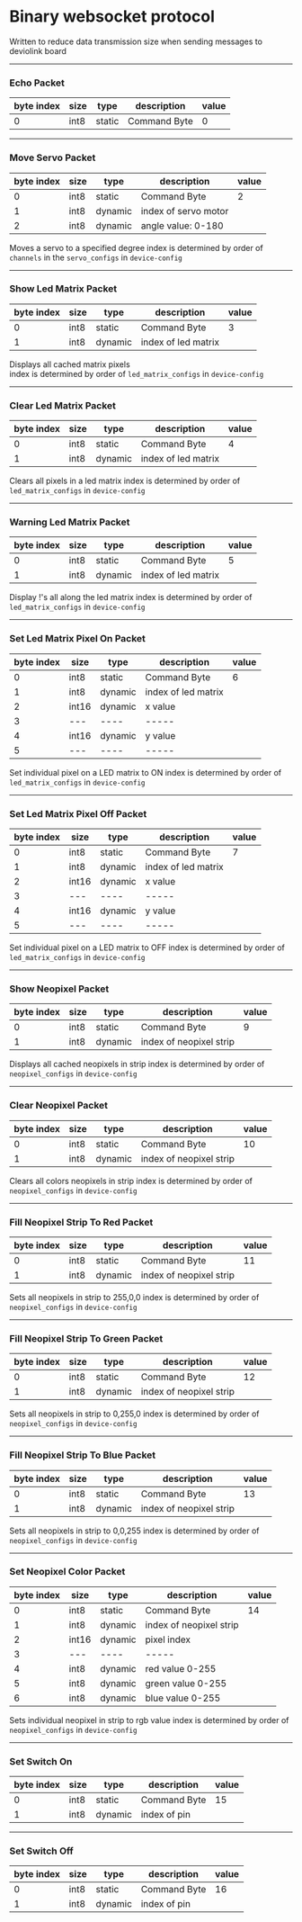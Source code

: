 # Binary websocket protocol

Written to reduce data transmission size when sending messages to deviolink board

---

### Echo Packet

| byte index | size | type   | description  | value |
|------------|------|--------|--------------|-------|
| 0          | int8 | static | Command Byte | 0     |

---

### Move Servo Packet

| byte index | size | type    | description          | value |
|------------|------|---------|----------------------|-------|
| 0          | int8 | static  | Command Byte         | 2     |
| 1          | int8 | dynamic | index of servo motor |       |
| 2          | int8 | dynamic | angle value: 0-180   |       |

Moves a servo to a specified degree
index is determined by order of `channels` in the `servo_configs` in `device-config`

---

### Show Led Matrix Packet

| byte index | size | type    | description         | value |
|------------|------|---------|---------------------|-------|
| 0          | int8 | static  | Command Byte        | 3     |
| 1          | int8 | dynamic | index of led matrix |       |

Displays all cached matrix pixels  
index is determined by order of `led_matrix_configs` in `device-config`

---

### Clear Led Matrix Packet

| byte index | size | type    | description         | value |
|------------|------|---------|---------------------|-------|
| 0          | int8 | static  | Command Byte        | 4     |
| 1          | int8 | dynamic | index of led matrix |       |

Clears all pixels in a led matrix
index is determined by order of `led_matrix_configs` in `device-config`

---

### Warning Led Matrix Packet

| byte index | size | type    | description         | value |
|------------|------|---------|---------------------|-------|
| 0          | int8 | static  | Command Byte        | 5     |
| 1          | int8 | dynamic | index of led matrix |       |

Display !'s all along the led matrix
index is determined by order of `led_matrix_configs` in `device-config`

---

### Set Led Matrix Pixel On Packet

| byte index | size  | type    | description         | value |
|------------|-------|---------|---------------------|-------|
| 0          | int8  | static  | Command Byte        | 6     |
| 1          | int8  | dynamic | index of led matrix |       |
| 2          | int16 | dynamic | x value             |       |
| 3          | ---   | ----    | -----               |       |
| 4          | int16 | dynamic | y value             |       |
| 5          | ---   | ----    | -----               |       |

Set individual pixel on a LED matrix to ON
index is determined by order of `led_matrix_configs` in `device-config`

---

### Set Led Matrix Pixel Off Packet

| byte index | size  | type    | description         | value |
|------------|-------|---------|---------------------|-------|
| 0          | int8  | static  | Command Byte        | 7     |
| 1          | int8  | dynamic | index of led matrix |       |
| 2          | int16 | dynamic | x value             |       |
| 3          | ---   | ----    | -----               |       |
| 4          | int16 | dynamic | y value             |       |
| 5          | ---   | ----    | -----               |       |

Set individual pixel on a LED matrix to OFF
index is determined by order of `led_matrix_configs` in `device-config`

---

### Show Neopixel Packet

| byte index | size | type    | description             | value |
|------------|------|---------|-------------------------|-------|
| 0          | int8 | static  | Command Byte            | 9     |
| 1          | int8 | dynamic | index of neopixel strip |       |

Displays all cached neopixels in strip
index is determined by order of `neopixel_configs` in `device-config`

---

### Clear Neopixel Packet

| byte index | size | type    | description             | value |
|------------|------|---------|-------------------------|-------|
| 0          | int8 | static  | Command Byte            | 10    |
| 1          | int8 | dynamic | index of neopixel strip |       |

Clears all colors neopixels in strip
index is determined by order of `neopixel_configs` in `device-config`

---

### Fill Neopixel Strip To Red Packet

| byte index | size | type    | description             | value |
|------------|------|---------|-------------------------|-------|
| 0          | int8 | static  | Command Byte            | 11    |
| 1          | int8 | dynamic | index of neopixel strip |       |

Sets all neopixels in strip to 255,0,0
index is determined by order of `neopixel_configs` in `device-config`

---

### Fill Neopixel Strip To Green Packet

| byte index | size | type    | description             | value |
|------------|------|---------|-------------------------|-------|
| 0          | int8 | static  | Command Byte            | 12    |
| 1          | int8 | dynamic | index of neopixel strip |       |

Sets all neopixels in strip to 0,255,0
index is determined by order of `neopixel_configs` in `device-config`

---

### Fill Neopixel Strip To Blue Packet

| byte index | size | type    | description             | value |
|------------|------|---------|-------------------------|-------|
| 0          | int8 | static  | Command Byte            | 13    |
| 1          | int8 | dynamic | index of neopixel strip |       |

Sets all neopixels in strip to 0,0,255
index is determined by order of `neopixel_configs` in `device-config`

---

### Set Neopixel Color Packet

| byte index | size  | type    | description             | value |
|------------|-------|---------|-------------------------|-------|
| 0          | int8  | static  | Command Byte            | 14    |
| 1          | int8  | dynamic | index of neopixel strip |       |
| 2          | int16 | dynamic | pixel index             |       |
| 3          | ---   | ----    | -----                   |       |
| 4          | int8  | dynamic | red value 0-255         |       |
| 5          | int8  | dynamic | green value 0-255       |       |
| 6          | int8  | dynamic | blue value 0-255        |       |

Sets individual neopixel in strip to rgb value
index is determined by order of `neopixel_configs` in `device-config`

---

### Set Switch On

| byte index | size  | type    | description       | value |
|------------|-------|---------|-------------------|-------|
| 0          | int8  | static  | Command Byte      | 15    |
| 1          | int8  | dynamic | index of pin      |       |

---

### Set Switch Off

| byte index | size  | type    | description       | value |
|------------|-------|---------|-------------------|-------|
| 0          | int8  | static  | Command Byte      | 16    |
| 1          | int8  | dynamic | index of pin      |       |







